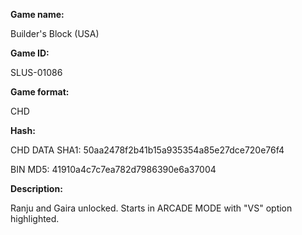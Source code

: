 ﻿**Game name:**

Builder's Block (USA)

**Game ID:**

SLUS-01086

**Game format:**

CHD

**Hash:**

CHD DATA SHA1: 50aa2478f2b41b15a935354a85e27dce720e76f4

BIN MD5: 41910a4c7c7ea782d7986390e6a37004

**Description:**

Ranju and Gaira unlocked. Starts in ARCADE MODE with "VS" option highlighted.